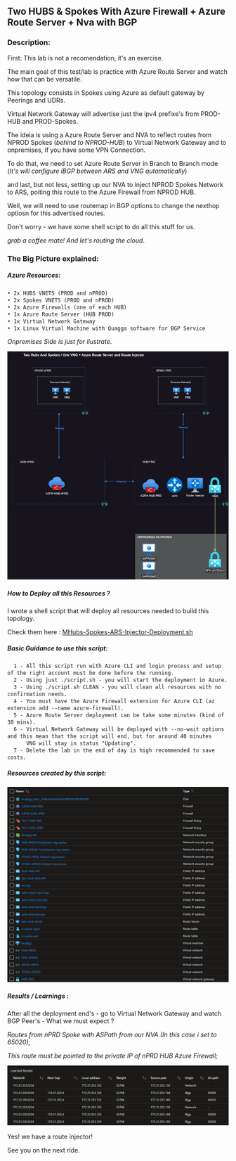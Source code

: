 
## Two HUBS & Spokes With Azure Firewall + Azure Route Server + Nva with BGP
### Description:

First: This lab is not a recomendation, it's an exercise. 

The main goal of this test/lab is practice with Azure Route Server and watch how that can be versatile. 

This topology consists in Spokes using Azure as default gateway by Peerings and UDRs. 

Virtual Network Gateway will advertise just the ipv4 prefixe's from PROD-HUB and PROD-Spokes. 

The ideia is using a Azure Route Server and NVA to reflect routes from NPROD Spokes (*behind to NPROD-HUB*) to Virtual Network Gateway and to onpremises, if you have some VPN Connection. 

To do that, we need to set Azure Route Server in Branch to Branch mode (*It's will configure iBGP between ARS and VNG automatically*) 

and last, but not less, setting up our NVA to inject NPROD Spokes Network to ARS, poiting this route to the Azure Firewall from NPROD HUB. 

Well, we will need to use routemap in BGP options to change the nexthop optiosn for this advertised routes. 

Don't  worry - we have some shell script to do all this stuff for us. 

*grab a coffee mate! And let's routing the cloud*.

### The Big Picture explained: 

##### Azure Resources:
    • 2x HUBS VNETS (PROD and nPROD) 
    • 2x Spokes VNETS (PROD and nPROD)
    • 2x Azure Firewalls (one of each HUB)
    • 1x Azure Route Server (HUB PROD) 
    • 1x Virtual Network Gateway
    • 1x Linux Virtual Machine with Quagga software for BGP Service
    
*Onpremises Side is just for ilustrate*.

![Diagram](../Images/github-Multihub-and-SingleSpokes.png)


##### How to Deploy all this Resources ?

I wrote a shell script that will deploy all resources needed to build this topology. 

Check them here : [MHubs-Spokes-ARS-Injector-Deployment.sh](../shell/mhub-spk-ars-nvabgp.sh)

##### Basic Guidance to use this script: 
      1 - All this script run with Azure CLI and login process and setup of the right account must be done before the running. 
      2 - Using just ./script.sh - you will start the deployment in Azure. 
      3 - Using ./script.sh CLEAN - you will clean all resources with no confirmation needs. 
      4 - You must have the Azure Firewall extension for Azure CLI (az extension add --name azure-firewall).
      5 - Azure Route Server deployment can be take some minutes (kind of 30 mins). 
      6 - Virtual Network Gateway will be deployed with --no-wait options and this mean that the script will end, but for around 40 minutes
          VNG will stay in status "Updating". 
      7 - Delete the lab in the end of day is high recommended to save costs.
       
 ##### Resources created by this script: 
  
 ![ResourceDump](../Images/mhub-spks-ars-nvabgp-azfw-resourcesdump.png) 
 
 
 ##### Results / Learnings : 
After all the deployment end's - go to Virtual Network Gateway and watch BGP Peer's - What we must expect ? 

*Routes from nPRD Spoke with ASPath from our NVA (In this case i set to 65020);*

*This route must be pointed to the private IP of nPRD HUB Azure Firewall;* 

 ![ResourceDump](../Images/mhub-spks-vng-results.png)
 
 
 Yes! we have a route injector! 
 
 See you on the next ride. 
 
 
 
 












